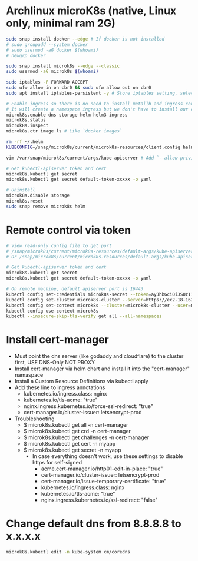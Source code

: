 Archlinux microK8s (native, Linux only, minimal ram 2G)
=====
```sh
sudo snap install docker --edge # If docker is not installed
# sudo groupadd --system docker
# sudo usermod -aG docker $(whoami)
# newgrp docker

sudo snap install microk8s --edge --classic
sudo usermod -aG microk8s $(whoami)

sudo iptables -P FORWARD ACCEPT
sudo ufw allow in on cbr0 && sudo ufw allow out on cbr0
sudo apt install iptables-persistent -y # Store iptables setting, select "Yes" when installing

# Enable ingress so there is no need to install metallb and ingress controller
# It will create a namespace ingress but we don't have to install our cluster into this namespace
microk8s.enable dns storage helm helm3 ingress
microk8s.status
microk8s.inspect
microk8s.ctr image ls # Like `docker images`

rm -rf ~/.helm
KUBECONFIG=/snap/microk8s/current/microk8s-resources/client.config helm init

vim /var/snap/microk8s/current/args/kube-apiserver # Add `--allow-privileged` && microk8s.stop && microk8s.start

# Get kubectl-apiserver token and cert
microk8s.kubectl get secret
microk8s.kubectl get secret default-token-xxxxx -o yaml

# Uninstall
microk8s.disable storage
microk8s.reset
sudo snap remove microk8s helm
```

Remote control via token
=====
```sh
# View read-only config file to get port
# /snap/microk8s/current/microk8s-resources/default-args/kube-apiserver
# Or /snap/microk8s/current/microk8s-resources/default-args/kube-apiserver

# Get kubectl-apiserver token and cert
microk8s.kubectl get secret
microk8s.kubectl get secret default-token-xxxxx -o yaml

# On remote machine, default apiserver port is 16443
kubectl config set-credentials microk8s-secret --token=ayJhbGciOiJSUzI1NiIsImtpZCI6Ilo5Y3RxN1dGU1diNmtBTHFNNmFSQ1lQR3hzVDZtWVR6NWRzVVV6R2Nsd0kifQ.eyJpc3MiOiJrdWJlcm5ldGVzL3NlcnZpY2VhY2NvdW50Iiwia3ViZXJuZXRlcy5pby9zZXJ2aWNlYWNjb3VudC9uYW1lc3BhY2UiOiJkZWZhdWx0Iiwia3ViZXJuZXRlcy5pby9zZXJ2aWNlYWNjb3VudC9zZWNyZXQubmFtZSI6ImRlZmF1bHQtdG9rZW4tczVjbW4iLCJrdWJlcm5ldGVzLmlvL3NlcnZpY2VhY2NvdW50L3NlcnZpY2UtYWNjb3VudC5uYW1lIjoiZGVmYXVsdCIsImt1YmVybmV0ZXMuaW8vc2VydmljZWFjY291bnQvc2VydmljZS1hY2NvdW50LnVpZCI6ImI5NGE0NjBjLTc2MDgtNDc5OC1hMzY2LTcxMmFiODI3NmNlYiIsInN1YiI6InN5c3RlbTpzZXJ2aWNlYWNjb3VudDpkZWZhdWx0OmRlZmF1bHQifQ.KNbZ9sD2sUAzNxwHuPg5QeJLqNXBCO5xwkwM-PXXJXxiZU8-DSPR-RBeCRYROdCiPAIhkxT4QQiS396g6Sc8hXDecsg3hwzL1XyDsby3a4YwXXVlUJyx7XBMQs2mi5Q_3zKWl-GGJTAbNJQZSL81Kzkuf51RpfkC_s5820Vbw5wPQzQ6_g9QeN5q3CEI63eliMs85KJo_53ifCKsUMq1V7buPputwFwp_6BoFYjYN6qvUqDYQGKbCHPJjRQ-jPsd2zKROTP9M691kldGdahqA-uo8c3i3p8GcCY11L0qJ27L3OLrBB9F7Pr3eq6mx4uA_ZEeb5IliepuTPIdWEeKag
kubectl config set-cluster microk8s-cluster --server=https://ec2-18-162-210-00.ap-east-1.compute.amazonaws.com:16443 --certificate-authority=$HOME/.ssh/microk8s.crt
kubectl config set-context microk8s --cluster=microk8s-cluster --user=microk8s-secret
kubectl config use-context microk8s
kubectl --insecure-skip-tls-verify get all --all-namespaces
```

Install cert-manager
=====
* Must point the dns server (like godaddy and cloudflare) to the cluster first, USE DNS-Only NOT PROXY
* Install cert-manager via helm chart and install it into the "cert-manager" namaspace
* Install a Custom Resource Definitions via kubectl apply
* Add these line to ingress annotations
    * kubernetes.io/ingress.class: nginx
    * kubernetes.io/tls-acme: "true"
    * nginx.ingress.kubernetes.io/force-ssl-redirect: "true"
    * cert-manager.io/cluster-issuer: letsencrypt-prod
* Troubleshooting
    * $ microk8s.kubectl get all -n cert-manager
    * $ microk8s.kubectl get crd -n cert-manager
    * $ microk8s.kubectl get challenges -n cert-manager
    * $ microk8s.kubectl get cert -n myapp
    * $ microk8s.kubectl get secret -n myapp
        * In case everything doesn't work, use these settings to disable https for self-signed
            * acme.cert-manager.io/http01-edit-in-place: "true"
            * cert-manager.io/cluster-issuer: letsencrypt-prod
            * cert-manager.io/issue-temporary-certificate: "true"
            * kubernetes.io/ingress.class: nginx
            * kubernetes.io/tls-acme: "true"
            * nginx.ingress.kubernetes.io/ssl-redirect: "false"

Change default dns from 8.8.8.8 to x.x.x.x
=====
```sh
microk8s.kubectl edit -n kube-system cm/coredns
```

